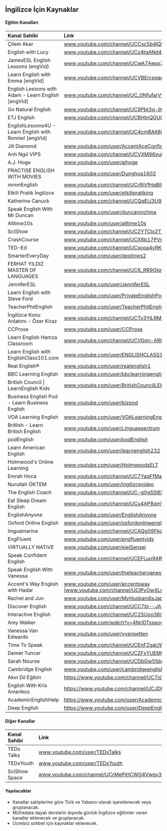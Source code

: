 ## İngilizce İçin Kaynaklar

#### Eğitim Kanalları

| Kanal Sahibi | Link |
| :--- | :--- |
| Çilem Akar | www.youtube.com/channel/UCCxc5b4lQU_hwrZVyZr92Ew |
| English with Lucy | www.youtube.com/channel/UCz4tgANd4yy8Oe0iXCdSWfA |
| JamesESL English Lessons (engVid) | www.youtube.com/channel/UCwA7Aepp7nRUJNa8roQ-6Bw |
| Learn English with Emma [engVid] | www.youtube.com/channel/UCVBErcpqaokOf4fI5j73K_w |
| English Lessons with Adam - Learn English [engVid] | www.youtube.com/channel/UC_0NfufarVw04vDfWFm8z_Q |
| Go Natural English | www.youtube.com/channel/UC9Pbt3q-ihROg1lmmmQdU2w |
| ETJ English | www.youtube.com/channel/UCBHtnQGUChkwG1eyWL5EA9g |
| EnglishLessons4U - Learn English with Ronnie! [engVid] | www.youtube.com/channel/UC4cmBAit8i_NJZE8qK8sfpA |
| Jill Diamond | www.youtube.com/user/AccentAceConfidence |
| Anh Ngữ VIPS | www.youtube.com/channel/UCVXM96yuiXY3ZT73Dy8HgCA |
| A.J. Hoge | www.youtube.com/user/ajhoge |
| PRACTISE ENGLISH WITH MOVIES | www.youtube.com/user/Dunghoa1602 |
| mmmEnglish | www.youtube.com/channel/UCrRiVfHqBIIvSgKmgnSY66g |
| Etkili Pratik İngilizce | www.youtube.com/user/etkilipratiking |
| Katherine Canuck | www.youtube.com/channel/UCQqElJ3U9RwG46GfAjLDLeg |
| Speak English With Mr Duncan | www.youtube.com/user/duncaninchina |
| Alltime10s | www.youtube.com/user/alltime10s |
| SciShow | www.youtube.com/channel/UCZYTClx2T1of7BRZ86-8fow |
| CrashCourse | www.youtube.com/channel/UCX6b17PVsYBQ0ip5gyeme-Q |
| TED-Ed | www.youtube.com/channel/UCsooa4yRKGN_zEE8iknghZA |
| SmarterEveryDay | www.youtube.com/user/destinws2 |
| FERHAT YILDIZ MASTER OF LANGUAGES | www.youtube.com/channel/UC6_RR9GIqv_Q6IkwNpTFavA |
| JenniferESL | www.youtube.com/user/JenniferESL |
| Learn English with Steve Ford | www.youtube.com/user/PrivateEnglishPortal |
| TeacherPhilEnglish | www.youtube.com/user/TeacherPhilEnglish |
| İngilizce Konu Anlatımı - Özer Kiraz | www.youtube.com/channel/UCTx3YiLRMmdTutMCmlDxKAQ |
| CCProse | www.youtube.com/user/CCProse |
| Learn English Hamza Classroom | www.youtube.com/channel/UCVGqn-ARtA4ZhKIBnvP5Lfw |
| Learn English with EnglishClass101.com | www.youtube.com/user/ENGLISHCLASS101 |
| Real English® | www.youtube.com/user/realenglish1 |
| BBC Learning English | www.youtube.com/user/bbclearningenglish |
| British Council &#124; LearnEnglish Kids | www.youtube.com/user/BritishCouncilLEKids |
| Business English Pod - Learn Business English | www.youtube.com/user/bizpod |
| VOA Learning English | www.youtube.com/user/VOALearningEnglish |
| Britlish - Learn British English | www.youtube.com/user/Linguaspectrum |
| podEnglish | www.youtube.com/user/podEnglish |
| Learn American English | www.youtube.com/user/learnenglish232 |
| Holmwood's Online Learning | www.youtube.com/user/HolmwoodsELT |
| Emrah Hoca | www.youtube.com/channel/UC7YaqFfMax7QTyWRcDstMvw |
| Nurullah ÖKTEM | www.youtube.com/user/ingilizcevideo |
| The English Coach | www.youtube.com/channel/UC-g0gSStENkYPXFRsKrlvyA |
| Eat Sleep Dream English | www.youtube.com/channel/UCu4AP8qmYnXNUipUeyPQKig |
| EnglishAnyone | www.youtube.com/user/EnglishAnyone |
| Oxford Online English | www.youtube.com/user/oxfordonlineenglish |
| linguamarina | www.youtube.com/channel/UCAQg09FkoobmLquNNoO4ulg |
| EngFluent | www.youtube.com/user/engfluentvids |
| VIRTUALLY NATIVE | www.youtube.com/user/eieiSensei |
| Speak Confident English | www.youtube.com/channel/UCEFLuo9AR7268-qJj1FkmSw |
| Speak English With Vanessa | www.youtube.com/user/theteachervanessa |
| Accent's Way English with Hadar | www.youtube.com/user/accentsway &#124;www.youtube.com/channel/UClPyOwXLnSMejFdLvJXjA5A |
| Rachel and Jun | www.youtube.com/user/MyHusbandisJapanese |
| Discover English | www.youtube.com/channel/UCC7bi--JA7Tgly_I6Jd9sGQ |
| Interactive English | www.youtube.com/channel/UC2SUoo36iHgVLEK7EEVPIFQ |
| Amy Walker | www.youtube.com/watch?v=4NriDTxseog |
| Vanessa Van Edwards | www.youtube.com/user/vvanpetten |
| Time To Speak | www.youtube.com/channel/UCEnFZgaUW39cnD0qY5OgYmw |
| Demet Tuncer | www.youtube.com/channel/UCZFxYUEMCctTUas2fUTSdug |
| Sarah Nourse | www.youtube.com/channel/UCDbGw5fdxTLjRsNnD7_Jwvw |
| Cambridge English | www.youtube.com/user/cambridgeenglishtv |
| Akın Dil Eğitim | https://www.youtube.com/channel/UC7isVkQINlzE96ONLgeM9HA |
| English With Kris Amerikos | https://www.youtube.com/channel/UCJDPZQ3ykSD4qM2boqah8rw |
| AcademicEnglishHelp | https://www.youtube.com/user/AcademicEnglishHelp |
| Deep English | https://www.youtube.com/user/DeepEnglishDotCom |

#### Diğer Kanallar

| Kanal Sahibi | Link |
| :--- | :--- |
| TEDx Talks | www.youtube.com/user/TEDxTalks |
| TEDxYouth | www.youtube.com/user/TEDxYouth |
| SciShow Space | www.youtube.com/channel/UCrMePiHCWG4Vwqv3t7W9EFg |

#### Yapılacaklar
- Kanallar sahiplerine göre Türk ve Yabancı olarak işaretlenecek veya gruplanacak.
- Müfredata dayalı derslerin dışında günlük İngilizce eğitimler veren kanallar eklenecek ve gruplanacak.
- Ücretsiz sohbet için kaynaklar eklenecek.